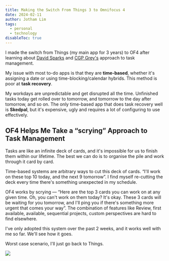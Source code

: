 ```yaml
---
title: Making the Switch From Things 3 to Omnifocus 4
date: 2024-02-11
author: Jotham Lim
tags:
  - personal
  - technology
disableToc: true
---
```


I made the switch from Things (my main app for 3 years) to OF4 after learning about [David Sparks](https://www.youtube.com/watch?v=vUUaQF3_Pyo) and [CGP Grey's](https://www.relay.fm/cortex/142) approach to task management.

My issue with most to-do apps is that they are **time-based**, whether it's assigning a date or using time-blocking/calendar hybrids. This method is poor at **task recovery**.

My workdays are unpredictable and get disrupted all the time. Unfinished tasks today get rolled over to tomorrow, and tomorrow to the day after tomorrow, and so on. The only time-based app that does task recovery well is **Skedpal**, but it's expensive, ugly and requires a lot of configuring to use effectively.

## OF4 Helps Me Take a “scrying” Approach to Task Management

Tasks are like an infinite deck of cards, and it's impossible for us to finish them within our lifetime. The best we can do is to organise the pile and work through it card by card.

Time-based systems are arbitrary ways to cut this deck of cards. “I'll work on these top 10 today, and the next 9 tomorrow”. I find myself re-cutting the deck every time there's something unexpected in my schedule.

OF4 works by scrying — “Here are the top 3 cards you can work on at any given time. Oh, you can't work on them today? It's okay. These 3 cards will be waiting for you tomorrow, and I'll ping you if there's something more urgent that comes your way”. The combination of features like Review, first available, available, sequential projects, custom perspectives are hard to find elsewhere.

I've only adopted this system over the past 2 weeks, and it works well with me so far. We'll see how it goes.

Worst case scenario, I'll just go back to Things.

![](https://i.imgur.com/BhvGPmQ.jpg)